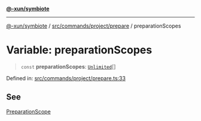 [**@-xun/symbiote**](../../../../../README.md)

***

[@-xun/symbiote](../../../../../README.md) / [src/commands/project/prepare](../README.md) / preparationScopes

# Variable: preparationScopes

> `const` **preparationScopes**: [`Unlimited`](../../../../configure/enumerations/UnlimitedGlobalScope.md#unlimited)[]

Defined in: [src/commands/project/prepare.ts:33](https://github.com/Xunnamius/symbiote/blob/9de5a7b290875af95f8ef5a319559df825226df8/src/commands/project/prepare.ts#L33)

## See

[PreparationScope](../../../../configure/enumerations/UnlimitedGlobalScope.md)
